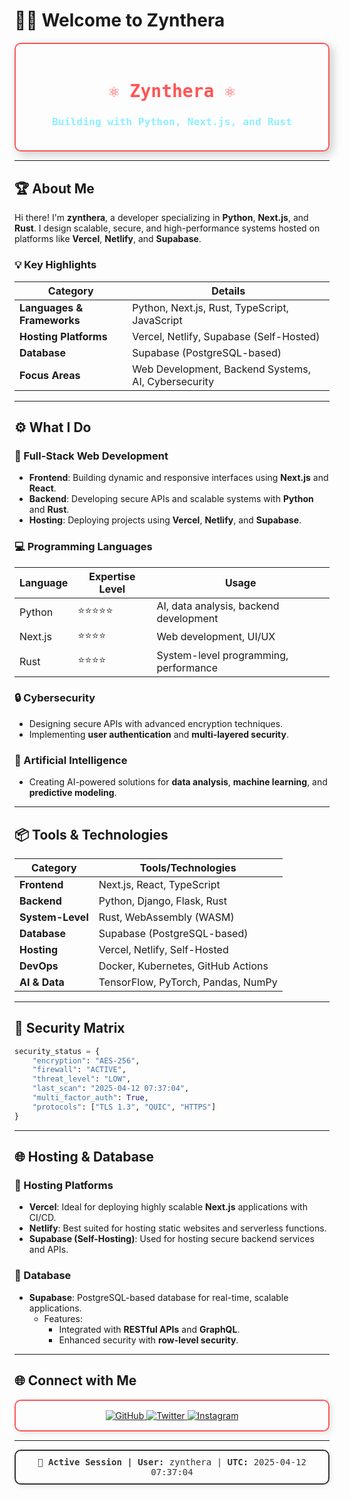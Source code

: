 # 👨‍💻 Welcome to Zynthera

<div align="center" style="padding: 20px; border: 2px solid #FF5555; border-radius: 10px; box-shadow: 5px 5px 15px rgba(0, 0, 0, 0.2);">
  <h1 style="color: #FF5555; font-family: 'JetBrains Mono', monospace;">⚛ Zynthera ⚛</h1>
  <h3 style="color: #8FF0FF; font-family: 'JetBrains Mono', monospace;">Building with Python, Next.js, and Rust</h3>
</div>

---

## 🏆 About Me

Hi there! I'm **zynthera**, a developer specializing in **Python**, **Next.js**, and **Rust**. I design scalable, secure, and high-performance systems hosted on platforms like **Vercel**, **Netlify**, and **Supabase**.

### 💡 Key Highlights
| **Category**             | **Details**                                                |
|--------------------------|-----------------------------------------------------------|
| **Languages & Frameworks** | Python, Next.js, Rust, TypeScript, JavaScript             |
| **Hosting Platforms**     | Vercel, Netlify, Supabase (Self-Hosted)                   |
| **Database**              | Supabase (PostgreSQL-based)                               |
| **Focus Areas**           | Web Development, Backend Systems, AI, Cybersecurity       |

---

## ⚙️ What I Do

### 🔗 Full-Stack Web Development
- **Frontend**: Building dynamic and responsive interfaces using **Next.js** and **React**.
- **Backend**: Developing secure APIs and scalable systems with **Python** and **Rust**.
- **Hosting**: Deploying projects using **Vercel**, **Netlify**, and **Supabase**.

### 💻 Programming Languages
| **Language**   | **Expertise Level** | **Usage**                                  |
|----------------|---------------------|--------------------------------------------|
| Python         | ⭐⭐⭐⭐⭐              | AI, data analysis, backend development     |
| Next.js        | ⭐⭐⭐⭐               | Web development, UI/UX                     |
| Rust           | ⭐⭐⭐⭐               | System-level programming, performance      |

### 🔒 Cybersecurity
- Designing secure APIs with advanced encryption techniques.
- Implementing **user authentication** and **multi-layered security**.

### 🤖 Artificial Intelligence
- Creating AI-powered solutions for **data analysis**, **machine learning**, and **predictive modeling**.

---

## 📦 Tools & Technologies

| **Category**       | **Tools/Technologies**               |
|--------------------|---------------------------------------|
| **Frontend**       | Next.js, React, TypeScript           |
| **Backend**        | Python, Django, Flask, Rust          |
| **System-Level**   | Rust, WebAssembly (WASM)             |
| **Database**       | Supabase (PostgreSQL-based)          |
| **Hosting**        | Vercel, Netlify, Self-Hosted         |
| **DevOps**         | Docker, Kubernetes, GitHub Actions   |
| **AI & Data**      | TensorFlow, PyTorch, Pandas, NumPy   |

---

## 🔐 Security Matrix

```python
security_status = {
    "encryption": "AES-256",
    "firewall": "ACTIVE",
    "threat_level": "LOW",
    "last_scan": "2025-04-12 07:37:04",
    "multi_factor_auth": True,
    "protocols": ["TLS 1.3", "QUIC", "HTTPS"]
}
```

---

## 🌐 Hosting & Database

### 🏢 Hosting Platforms
- **Vercel**: Ideal for deploying highly scalable **Next.js** applications with CI/CD.
- **Netlify**: Best suited for hosting static websites and serverless functions.
- **Supabase (Self-Hosting)**: Used for hosting secure backend services and APIs.

### 📂 Database
- **Supabase**: PostgreSQL-based database for real-time, scalable applications.
  - Features:
    - Integrated with **RESTful APIs** and **GraphQL**.
    - Enhanced security with **row-level security**.

---

## 🌐 Connect with Me

<div align="center" style="border: 2px solid #FF5555; border-radius: 10px; padding: 15px; box-shadow: 3px 3px 10px rgba(0, 0, 0, 0.1);">
  <a href="https://github.com/zynthera">
    <img src="https://img.shields.io/badge/GitHub-@zynthera-black?style=flat&logo=github" alt="GitHub">
  </a>
  <a href="https://twitter.com/PrakharYud">
    <img src="https://img.shields.io/badge/Twitter-@PrakharYud-blue?style=flat&logo=twitter" alt="Twitter">
  </a>
  <a href="https://instagram.com/xpolit.ninja">
    <img src="https://img.shields.io/badge/Instagram-@xpolit.ninja-purple?style=flat&logo=instagram" alt="Instagram">
  </a>
</div>

---

<div align="center" style="padding: 10px; border: 2px solid #333; border-radius: 10px; box-shadow: 2px 2px 8px rgba(0, 0, 0, 0.1);">
  <p style="font-family: 'JetBrains Mono', monospace; color: #333; margin: 0;">
    <strong>🔑 Active Session | User:</strong> zynthera | <strong>UTC:</strong> 2025-04-12 07:37:04
  </p>
</div>
